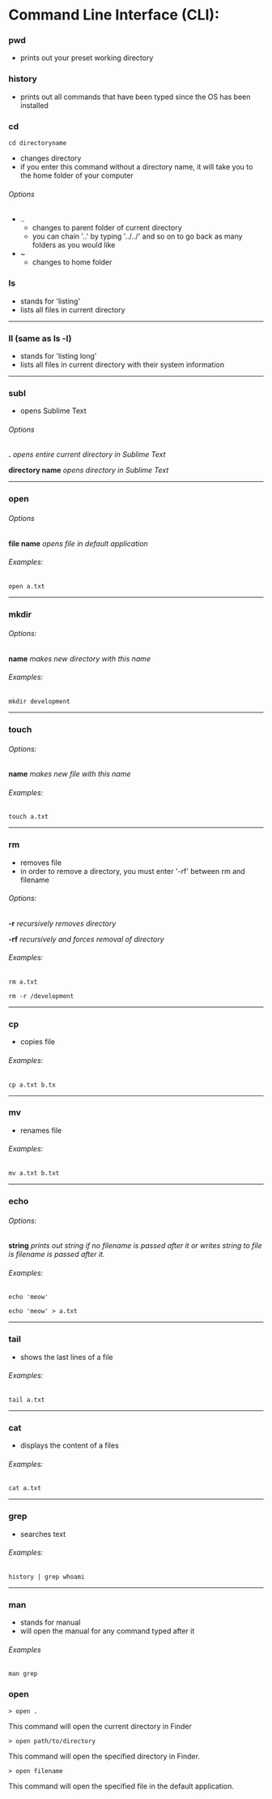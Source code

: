 # Command Line Interface (CLI):

### pwd
- prints out your preset working directory


### history
- prints out all commands that have been typed since the OS has been installed


### cd <directory>
```
cd directoryname
```
- changes directory
- if you enter this command without a directory name, it will take you to the home folder of your computer

###### Options
- ..
	-  changes to parent folder of current directory
	-  you can chain '..' by typing '../../' and so on to go back as many folders as you would like
- ~
	-  changes to home folder


### ls
- stands for 'listing'
- lists all files in current directory

***

### ll (same as ls -l)
- stands for 'listing long'
- lists all files in current directory with their system information

***

### subl
- opens Sublime Text

###### Options
**.**  *opens entire current directory in Sublime Text*

**directory name** *opens directory in Sublime Text*

***

### open

###### Options
**file name** *opens file in default application*
###### Examples:
`open a.txt`

***

### mkdir

###### Options:
**name** *makes new directory with this name*
###### Examples:
`mkdir development`

***

### touch

###### Options:
**name** *makes new file with this name*
###### Examples:
`touch a.txt`

***

### rm
- removes file
- in order to remove a directory, you must enter '-rf' between rm and filename

###### Options:
**-r** *recursively removes directory*

**-rf** *recursively and forces removal of directory*
###### Examples:
`rm a.txt`

`rm -r /development`

***

### cp
- copies file

###### Examples:
`cp a.txt b.tx`

***

### mv
- renames file

###### Examples:
`mv a.txt b.txt`

***

### echo

###### Options:
**string** *prints out string if no filename is passed after it or writes string to file is filename is passed after it.*

###### Examples:
`echo 'meow'`

`echo 'meow' > a.txt`

***

### tail
- shows the last lines of a file

###### Examples:
`tail a.txt`

***

### cat
- displays the content of a files

###### Examples:
`cat a.txt`

***

### grep
- searches text

###### Examples:
`history | grep whoami`

***

### man
- stands for manual
- will open the manual for any command typed after it

###### Examples
`man grep`

### open
```
> open .
```

This command will open the current directory in Finder

```
> open path/to/directory
```

This command will open the specified directory in Finder.

```
> open filename
```

This command will open the specified file in the default application.

